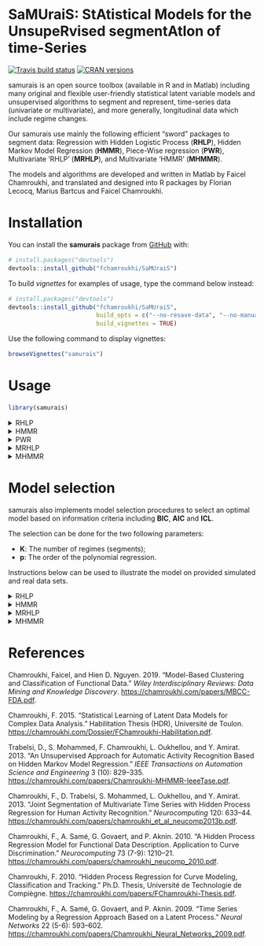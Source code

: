 
<!-- README.md is generated from README.Rmd. Please edit that file -->

# **SaMUraiS**: **S**t**A**tistical **M**odels for the **U**nsupe**R**vised segment**A**t**I**on of time-**S**eries

<!-- badges: start -->

[![Travis build
status](https://travis-ci.org/fchamroukhi/SaMUraiS.svg?branch=master)](https://travis-ci.org/fchamroukhi/SaMUraiS)
[![CRAN
versions](https://www.r-pkg.org/badges/version/samurais)](https://cran.r-project.org/web/packages/samurais/index.html)
<!-- badges: end -->

samurais is an open source toolbox (available in R and in Matlab)
including many original and flexible user-friendly statistical latent
variable models and unsupervised algorithms to segment and represent,
time-series data (univariate or multivariate), and more generally,
longitudinal data which include regime changes.

Our samurais use mainly the following efficient “sword” packages to
segment data: Regression with Hidden Logistic Process (**RHLP**), Hidden
Markov Model Regression (**HMMR**), Piece-Wise regression (**PWR**),
Multivariate ‘RHLP’ (**MRHLP**), and Multivariate ‘HMMR’ (**MHMMR**).

The models and algorithms are developed and written in Matlab by Faicel
Chamroukhi, and translated and designed into R packages by Florian
Lecocq, Marius Bartcus and Faicel Chamroukhi.

# Installation

You can install the **samurais** package from
[GitHub](https://github.com/fchamroukhi/SaMUraiS) with:

``` r
# install.packages("devtools")
devtools::install_github("fchamroukhi/SaMUraiS")
```

To build *vignettes* for examples of usage, type the command below
instead:

``` r
# install.packages("devtools")
devtools::install_github("fchamroukhi/SaMUraiS", 
                         build_opts = c("--no-resave-data", "--no-manual"), 
                         build_vignettes = TRUE)
```

Use the following command to display vignettes:

``` r
browseVignettes("samurais")
```

# Usage

``` r
library(samurais)
```

<details>

<summary>RHLP</summary>

``` r
# Application to a toy data set
data("univtoydataset")

K <- 5 # Number of regimes (mixture components)
p <- 3 # Dimension of beta (order of the polynomial regressors)
q <- 1 # Dimension of w (order of the logistic regression: to be set to 1 for segmentation)
variance_type <- "heteroskedastic" # "heteroskedastic" or "homoskedastic" model

n_tries <- 1
max_iter = 1500
threshold <- 1e-6
verbose <- TRUE
verbose_IRLS <- FALSE

rhlp <- emRHLP(univtoydataset$x, univtoydataset$y, K, p, q, 
               variance_type, n_tries, max_iter, threshold, 
               verbose, verbose_IRLS)
#> EM: Iteration : 1 || log-likelihood : -2119.27308534609
#> EM: Iteration : 2 || log-likelihood : -1149.01040321999
#> EM: Iteration : 3 || log-likelihood : -1118.20384281234
#> EM: Iteration : 4 || log-likelihood : -1096.88260636121
#> EM: Iteration : 5 || log-likelihood : -1067.55719357295
#> EM: Iteration : 6 || log-likelihood : -1037.26620122646
#> EM: Iteration : 7 || log-likelihood : -1022.71743069484
#> EM: Iteration : 8 || log-likelihood : -1006.11825447077
#> EM: Iteration : 9 || log-likelihood : -1001.18491883952
#> EM: Iteration : 10 || log-likelihood : -1000.91250763556
#> EM: Iteration : 11 || log-likelihood : -1000.62280600209
#> EM: Iteration : 12 || log-likelihood : -1000.3030988811
#> EM: Iteration : 13 || log-likelihood : -999.932334880131
#> EM: Iteration : 14 || log-likelihood : -999.484219706691
#> EM: Iteration : 15 || log-likelihood : -998.928118038989
#> EM: Iteration : 16 || log-likelihood : -998.234244664472
#> EM: Iteration : 17 || log-likelihood : -997.359536276056
#> EM: Iteration : 18 || log-likelihood : -996.152654857298
#> EM: Iteration : 19 || log-likelihood : -994.697863447307
#> EM: Iteration : 20 || log-likelihood : -993.186583974542
#> EM: Iteration : 21 || log-likelihood : -991.81352379631
#> EM: Iteration : 22 || log-likelihood : -990.611295217008
#> EM: Iteration : 23 || log-likelihood : -989.539226273251
#> EM: Iteration : 24 || log-likelihood : -988.55311887915
#> EM: Iteration : 25 || log-likelihood : -987.539963690533
#> EM: Iteration : 26 || log-likelihood : -986.073920116541
#> EM: Iteration : 27 || log-likelihood : -983.263549878169
#> EM: Iteration : 28 || log-likelihood : -979.340492188909
#> EM: Iteration : 29 || log-likelihood : -977.468559852711
#> EM: Iteration : 30 || log-likelihood : -976.653534236095
#> EM: Iteration : 31 || log-likelihood : -976.5893387433
#> EM: Iteration : 32 || log-likelihood : -976.589338067237

rhlp$summary()
#> ---------------------
#> Fitted RHLP model
#> ---------------------
#> 
#> RHLP model with K = 5 components:
#> 
#>  log-likelihood nu       AIC       BIC       ICL
#>       -976.5893 33 -1009.589 -1083.959 -1083.176
#> 
#> Clustering table (Number of observations in each regimes):
#> 
#>   1   2   3   4   5 
#> 100 120 200 100 150 
#> 
#> Regression coefficients:
#> 
#>       Beta(K = 1) Beta(K = 2) Beta(K = 3) Beta(K = 4) Beta(K = 5)
#> 1    6.031875e-02   -5.434903   -2.770416    120.7699    4.027542
#> X^1 -7.424718e+00  158.705091   43.879453   -474.5888   13.194261
#> X^2  2.931652e+02 -650.592347  -94.194780    597.7948  -33.760603
#> X^3 -1.823560e+03  865.329795   67.197059   -244.2386   20.402153
#> 
#> Variances:
#> 
#>  Sigma2(K = 1) Sigma2(K = 2) Sigma2(K = 3) Sigma2(K = 4) Sigma2(K = 5)
#>       1.220624      1.110243      1.079394     0.9779734      1.028332

rhlp$plot()
```

<img src="man/figures/README-unnamed-chunk-6-1.png" style="display: block; margin: auto;" /><img src="man/figures/README-unnamed-chunk-6-2.png" style="display: block; margin: auto;" /><img src="man/figures/README-unnamed-chunk-6-3.png" style="display: block; margin: auto;" />

``` r
# Application to a real data set
data("univrealdataset")

K <- 5 # Number of regimes (mixture components)
p <- 3 # Dimension of beta (order of the polynomial regressors)
q <- 1 # Dimension of w (order of the logistic regression: to be set to 1 for segmentation)
variance_type <- "heteroskedastic" # "heteroskedastic" or "homoskedastic" model

n_tries <- 1
max_iter = 1500
threshold <- 1e-6
verbose <- FALSE
verbose_IRLS <- FALSE

rhlp <- emRHLP(univrealdataset$x, univrealdataset$y2, K, p, q, 
               variance_type, n_tries, max_iter, threshold, 
               verbose, verbose_IRLS)

rhlp$summary()
#> ---------------------
#> Fitted RHLP model
#> ---------------------
#> 
#> RHLP model with K = 5 components:
#> 
#>  log-likelihood nu       AIC       BIC       ICL
#>       -1946.213 33 -1979.213 -2050.683 -2050.449
#> 
#> Clustering table (Number of observations in each regimes):
#> 
#>   1   2   3   4   5 
#>  16 129 180 111 126 
#> 
#> Regression coefficients:
#> 
#>     Beta(K = 1) Beta(K = 2) Beta(K = 3) Beta(K = 4) Beta(K = 5)
#> 1      2187.539   330.05723   1508.2809 -13446.7332  6417.62830
#> X^1  -15032.659  -107.79782  -1648.9562  11321.4509 -3571.94090
#> X^2  -56433.432    14.40154    786.5723  -3062.2825   699.55894
#> X^3  494014.670    56.88016   -118.0693    272.7844   -45.42922
#> 
#> Variances:
#> 
#>  Sigma2(K = 1) Sigma2(K = 2) Sigma2(K = 3) Sigma2(K = 4) Sigma2(K = 5)
#>       8924.363      49.22616       78.2758      105.6606      15.66317

rhlp$plot()
```

<img src="man/figures/README-unnamed-chunk-7-1.png" style="display: block; margin: auto;" /><img src="man/figures/README-unnamed-chunk-7-2.png" style="display: block; margin: auto;" /><img src="man/figures/README-unnamed-chunk-7-3.png" style="display: block; margin: auto;" />

</details>

<details>

<summary>HMMR</summary>

``` r
# Application to a toy data set
data("univtoydataset")

K <- 5 # Number of regimes (states)
p <- 3 # Dimension of beta (order of the polynomial regressors)
variance_type <- "heteroskedastic" # "heteroskedastic" or "homoskedastic" model

n_tries <- 1
max_iter <- 1500
threshold <- 1e-6
verbose <- TRUE

hmmr <- emHMMR(univtoydataset$x, univtoydataset$y, K, p, variance_type, 
               n_tries, max_iter, threshold, verbose)
#> EM: Iteration : 1 || log-likelihood : -1556.39696825601
#> EM: Iteration : 2 || log-likelihood : -1022.47935723687
#> EM: Iteration : 3 || log-likelihood : -1019.51830707432
#> EM: Iteration : 4 || log-likelihood : -1019.51780361388

hmmr$summary()
#> ---------------------
#> Fitted HMMR model
#> ---------------------
#> 
#> HMMR model with K = 5 components:
#> 
#>  log-likelihood nu       AIC       BIC
#>       -1019.518 49 -1068.518 -1178.946
#> 
#> Clustering table (Number of observations in each regimes):
#> 
#>   1   2   3   4   5 
#> 100 120 200 100 150 
#> 
#> Regression coefficients:
#> 
#>       Beta(K = 1) Beta(K = 2) Beta(K = 3) Beta(K = 4) Beta(K = 5)
#> 1    6.031872e-02   -5.326689    -2.65064    120.8612    3.858683
#> X^1 -7.424715e+00  157.189455    43.13601   -474.9870   13.757279
#> X^2  2.931651e+02 -643.706204   -92.68115    598.3726  -34.384734
#> X^3 -1.823559e+03  855.171715    66.18499   -244.5175   20.632196
#> 
#> Variances:
#> 
#>  Sigma2(K = 1) Sigma2(K = 2) Sigma2(K = 3) Sigma2(K = 4) Sigma2(K = 5)
#>       1.220624      1.111487      1.080043     0.9779724      1.028399

hmmr$plot(what = c("smoothed", "regressors", "loglikelihood"))
```

<img src="man/figures/README-unnamed-chunk-8-1.png" style="display: block; margin: auto;" /><img src="man/figures/README-unnamed-chunk-8-2.png" style="display: block; margin: auto;" /><img src="man/figures/README-unnamed-chunk-8-3.png" style="display: block; margin: auto;" />

``` r
# Application to a real data set
data("univrealdataset")

K <- 5 # Number of regimes (states)
p <- 3 # Dimension of beta (order of the polynomial regressors)
variance_type <- "heteroskedastic" # "heteroskedastic" or "homoskedastic" model

n_tries <- 1
max_iter <- 1500
threshold <- 1e-6
verbose <- TRUE

hmmr <- emHMMR(univrealdataset$x, univrealdataset$y2, K, p, variance_type, 
               n_tries, max_iter, threshold, verbose)
#> EM: Iteration : 1 || log-likelihood : -2733.41028643114
#> EM: Iteration : 2 || log-likelihood : -2303.24018378559
#> EM: Iteration : 3 || log-likelihood : -2295.0470677529
#> EM: Iteration : 4 || log-likelihood : -2288.57866215726
#> EM: Iteration : 5 || log-likelihood : -2281.36756202518
#> EM: Iteration : 6 || log-likelihood : -2273.50303676091
#> EM: Iteration : 7 || log-likelihood : -2261.70334656117
#> EM: Iteration : 8 || log-likelihood : -2243.43509121433
#> EM: Iteration : 9 || log-likelihood : -2116.4610801575
#> EM: Iteration : 10 || log-likelihood : -2046.73194777839
#> EM: Iteration : 11 || log-likelihood : -2046.68328282973
#> EM: Iteration : 12 || log-likelihood : -2046.67329222076
#> EM: Iteration : 13 || log-likelihood : -2046.66915144265
#> EM: Iteration : 14 || log-likelihood : -2046.66694236131
#> EM: Iteration : 15 || log-likelihood : -2046.66563379017

hmmr$summary()
#> ---------------------
#> Fitted HMMR model
#> ---------------------
#> 
#> HMMR model with K = 5 components:
#> 
#>  log-likelihood nu       AIC       BIC
#>       -2046.666 49 -2095.666 -2201.787
#> 
#> Clustering table (Number of observations in each regimes):
#> 
#>   1   2   3   4   5 
#>  14 214  99 109 126 
#> 
#> Regression coefficients:
#> 
#>     Beta(K = 1) Beta(K = 2) Beta(K = 3) Beta(K = 4) Beta(K = 5)
#> 1       2152.64   379.75158   5211.1759 -14306.4654  6417.62823
#> X^1   -12358.67  -373.37266  -5744.7879  11987.6666 -3571.94086
#> X^2  -103908.33   394.49359   2288.9418  -3233.8021   699.55894
#> X^3   722173.26   -98.60485   -300.7686    287.4567   -45.42922
#> 
#> Variances:
#> 
#>  Sigma2(K = 1) Sigma2(K = 2) Sigma2(K = 3) Sigma2(K = 4) Sigma2(K = 5)
#>       9828.793      125.3346      58.71053      105.8328      15.66317

hmmr$plot(what = c("smoothed", "regressors", "loglikelihood"))
```

<img src="man/figures/README-unnamed-chunk-9-1.png" style="display: block; margin: auto;" /><img src="man/figures/README-unnamed-chunk-9-2.png" style="display: block; margin: auto;" /><img src="man/figures/README-unnamed-chunk-9-3.png" style="display: block; margin: auto;" />

</details>

<details>

<summary>PWR</summary>

``` r
# Application to a toy data set
data("univtoydataset")

K <- 5 # Number of segments
p <- 1 # Polynomial degree

pwr <- fitPWRFisher(univtoydataset$x, univtoydataset$y, K, p)

pwr$plot()
```

<img src="man/figures/README-unnamed-chunk-10-1.png" style="display: block; margin: auto;" /><img src="man/figures/README-unnamed-chunk-10-2.png" style="display: block; margin: auto;" />

``` r
# Application to a real data set
data("univrealdataset")

K <- 5 # Number of segments
p <- 3 # Polynomial degree

pwr <- fitPWRFisher(univrealdataset$x, univrealdataset$y2, K, p)

pwr$plot()
```

<img src="man/figures/README-unnamed-chunk-11-1.png" style="display: block; margin: auto;" /><img src="man/figures/README-unnamed-chunk-11-2.png" style="display: block; margin: auto;" />

</details>

<details>

<summary>MRHLP</summary>

``` r
# Application to a toy data set
data("multivtoydataset")

K <- 5 # Number of regimes (mixture components)
p <- 1 # Dimension of beta (order of the polynomial regressors)
q <- 1 # Dimension of w (order of the logistic regression: to be set to 1 for segmentation)
variance_type <- "heteroskedastic" # "heteroskedastic" or "homoskedastic" model

n_tries <- 1
max_iter <- 1500
threshold <- 1e-6
verbose <- TRUE
verbose_IRLS <- FALSE

mrhlp <- emMRHLP(multivtoydataset$x, multivtoydataset[,c("y1", "y2", "y3")], 
                 K, p, q, variance_type, n_tries, max_iter, threshold, verbose,
                 verbose_IRLS)
#> EM: Iteration : 1 || log-likelihood : -4807.6644322901
#> EM: Iteration : 2 || log-likelihood : -3314.25165556383
#> EM: Iteration : 3 || log-likelihood : -3216.8871750704
#> EM: Iteration : 4 || log-likelihood : -3126.33556053822
#> EM: Iteration : 5 || log-likelihood : -2959.59933830667
#> EM: Iteration : 6 || log-likelihood : -2895.65953485704
#> EM: Iteration : 7 || log-likelihood : -2892.93263500326
#> EM: Iteration : 8 || log-likelihood : -2889.34084959654
#> EM: Iteration : 9 || log-likelihood : -2884.56422084139
#> EM: Iteration : 10 || log-likelihood : -2878.29772085061
#> EM: Iteration : 11 || log-likelihood : -2870.61242183846
#> EM: Iteration : 12 || log-likelihood : -2862.86238149363
#> EM: Iteration : 13 || log-likelihood : -2856.85351443338
#> EM: Iteration : 14 || log-likelihood : -2851.74642203885
#> EM: Iteration : 15 || log-likelihood : -2850.00381259526
#> EM: Iteration : 16 || log-likelihood : -2849.86516522686
#> EM: Iteration : 17 || log-likelihood : -2849.7354103643
#> EM: Iteration : 18 || log-likelihood : -2849.56953544124
#> EM: Iteration : 19 || log-likelihood : -2849.40322468732
#> EM: Iteration : 20 || log-likelihood : -2849.40321381274

mrhlp$summary()
#> ----------------------
#> Fitted MRHLP model
#> ----------------------
#> 
#> MRHLP model with K = 5 regimes
#> 
#>  log-likelihood nu       AIC       BIC       ICL
#>       -2849.403 68 -2917.403 -3070.651 -3069.896
#> 
#> Clustering table:
#>   1   2   3   4   5 
#> 100 120 200 100 150 
#> 
#> 
#> ------------------
#> Regime 1 (K = 1):
#> 
#> Regression coefficients:
#> 
#>     Beta(d = 1) Beta(d = 2) Beta(d = 3)
#> 1    0.11943184   0.6087582   -2.038486
#> X^1 -0.08556857   4.1038126    2.540536
#> 
#> Covariance matrix:
#>                                    
#>  1.19063336  0.12765794  0.05537134
#>  0.12765794  0.87144062 -0.05213162
#>  0.05537134 -0.05213162  0.87885166
#> ------------------
#> Regime 2 (K = 2):
#> 
#> Regression coefficients:
#> 
#>     Beta(d = 1) Beta(d = 2) Beta(d = 3)
#> 1      6.924025   4.9368460   10.288339
#> X^1    1.118034   0.4726707   -1.409218
#> 
#> Covariance matrix:
#>                                   
#>   1.0690431 -0.18293369 0.12602459
#>  -0.1829337  1.05280632 0.01390041
#>   0.1260246  0.01390041 0.75995058
#> ------------------
#> Regime 3 (K = 3):
#> 
#> Regression coefficients:
#> 
#>     Beta(d = 1) Beta(d = 2) Beta(d = 3)
#> 1     3.6535241   6.3654379    8.488318
#> X^1   0.6233579  -0.8866887   -1.126692
#> 
#> Covariance matrix:
#>                                     
#>   1.02591553 -0.05445227 -0.02019896
#>  -0.05445227  1.18941700  0.01565240
#>  -0.02019896  0.01565240  1.00257195
#> ------------------
#> Regime 4 (K = 4):
#> 
#> Regression coefficients:
#> 
#>     Beta(d = 1) Beta(d = 2) Beta(d = 3)
#> 1     -1.439637   -4.463014    2.952470
#> X^1    0.703211    3.649717   -4.187703
#> 
#> Covariance matrix:
#>                                     
#>   0.88000190 -0.03249118 -0.03411075
#>  -0.03249118  1.12087583 -0.07881351
#>  -0.03411075 -0.07881351  0.86060127
#> ------------------
#> Regime 5 (K = 5):
#> 
#> Regression coefficients:
#> 
#>     Beta(d = 1) Beta(d = 2) Beta(d = 3)
#> 1     3.4982408   2.5357751    7.652113
#> X^1   0.0574791  -0.7286824   -3.005802
#> 
#> Covariance matrix:
#>                                  
#>  1.13330209 0.25869951 0.03163467
#>  0.25869951 1.21230741 0.04746018
#>  0.03163467 0.04746018 0.80241715

mrhlp$plot()
```

<img src="man/figures/README-unnamed-chunk-12-1.png" style="display: block; margin: auto;" /><img src="man/figures/README-unnamed-chunk-12-2.png" style="display: block; margin: auto;" /><img src="man/figures/README-unnamed-chunk-12-3.png" style="display: block; margin: auto;" />

``` r
# Application to a real data set (human activity recogntion data)
data("multivrealdataset")

K <- 5 # Number of regimes (mixture components)
p <- 3 # Dimension of beta (order of the polynomial regressors)
q <- 1 # Dimension of w (order of the logistic regression: to be set to 1 for segmentation)
variance_type <- "heteroskedastic" # "heteroskedastic" or "homoskedastic" model

n_tries <- 1
max_iter <- 1500
threshold <- 1e-6
verbose <- TRUE
verbose_IRLS <- FALSE

mrhlp <- emMRHLP(multivrealdataset$x, multivrealdataset[,c("y1", "y2", "y3")], 
                 K, p, q, variance_type, n_tries, max_iter, threshold, verbose,
                 verbose_IRLS)
#> EM: Iteration : 1 || log-likelihood : -792.888668727036
#> EM: Iteration : 2 || log-likelihood : 6016.45835957306
#> EM: Iteration : 3 || log-likelihood : 6362.81791662824
#> EM: Iteration : 4 || log-likelihood : 6615.72233403002
#> EM: Iteration : 5 || log-likelihood : 6768.32107943849
#> EM: Iteration : 6 || log-likelihood : 6840.97339565987
#> EM: Iteration : 7 || log-likelihood : 6860.97262839295
#> EM: Iteration : 8 || log-likelihood : 6912.25605673784
#> EM: Iteration : 9 || log-likelihood : 6945.96718258737
#> EM: Iteration : 10 || log-likelihood : 6951.28584396645
#> EM: Iteration : 11 || log-likelihood : 6952.37644678517
#> EM: Iteration : 12 || log-likelihood : 6954.80510338749
#> EM: Iteration : 13 || log-likelihood : 6958.99033092484
#> EM: Iteration : 14 || log-likelihood : 6964.81099837456
#> EM: Iteration : 15 || log-likelihood : 6999.90358068156
#> EM: Iteration : 16 || log-likelihood : 7065.39327246318
#> EM: Iteration : 17 || log-likelihood : 7166.23398344994
#> EM: Iteration : 18 || log-likelihood : 7442.73330846285
#> EM: Iteration : 19 || log-likelihood : 7522.65416438396
#> EM: Iteration : 20 || log-likelihood : 7524.41524338024
#> EM: Iteration : 21 || log-likelihood : 7524.57590110924
#> EM: Iteration : 22 || log-likelihood : 7524.73808801417
#> EM: Iteration : 23 || log-likelihood : 7524.88684996651
#> EM: Iteration : 24 || log-likelihood : 7524.9753964817
#> EM: Iteration : 25 || log-likelihood : 7524.97701548847

mrhlp$summary()
#> ----------------------
#> Fitted MRHLP model
#> ----------------------
#> 
#> MRHLP model with K = 5 regimes
#> 
#>  log-likelihood nu      AIC      BIC      ICL
#>        7524.977 98 7426.977 7146.696 7147.535
#> 
#> Clustering table:
#>   1   2   3   4   5 
#> 413 344 588 423 485 
#> 
#> 
#> ------------------
#> Regime 1 (K = 1):
#> 
#> Regression coefficients:
#> 
#>     Beta(d = 1) Beta(d = 2) Beta(d = 3)
#> 1    1.64847721  2.33823068  9.40173242
#> X^1 -0.31396583  0.38235782 -0.10031616
#> X^2  0.23954454 -0.30105177  0.07812145
#> X^3 -0.04725267  0.06166899 -0.01586579
#> 
#> Covariance matrix:
#>                                          
#>   0.0200740364 -0.004238036  0.0004011388
#>  -0.0042380363  0.006082904 -0.0012973026
#>   0.0004011388 -0.001297303  0.0013201963
#> ------------------
#> Regime 2 (K = 2):
#> 
#> Regression coefficients:
#> 
#>      Beta(d = 1) Beta(d = 2)  Beta(d = 3)
#> 1   -106.0250571 -31.4671946 -107.9697464
#> X^1   45.2035210  21.2126134   72.0220177
#> X^2   -5.7330338  -4.1285514  -13.9857795
#> X^3    0.2343552   0.2485377    0.8374817
#> 
#> Covariance matrix:
#>                                     
#>   0.11899225 -0.03866052 -0.06693441
#>  -0.03866052  0.17730401  0.04036629
#>  -0.06693441  0.04036629  0.11983979
#> ------------------
#> Regime 3 (K = 3):
#> 
#> Regression coefficients:
#> 
#>       Beta(d = 1)  Beta(d = 2)  Beta(d = 3)
#> 1    9.0042249443 -1.247752962 -2.492119515
#> X^1  0.2191555621  0.418071041  0.310449523
#> X^2 -0.0242080660 -0.043802827 -0.039012607
#> X^3  0.0008494208  0.001474635  0.001427627
#> 
#> Covariance matrix:
#>                                          
#>   4.103351e-04 -0.0001330363 5.289199e-05
#>  -1.330363e-04  0.0006297205 2.027763e-04
#>   5.289199e-05  0.0002027763 1.374405e-03
#> ------------------
#> Regime 4 (K = 4):
#> 
#> Regression coefficients:
#> 
#>       Beta(d = 1) Beta(d = 2)  Beta(d = 3)
#> 1   -1029.9071752 334.4975068  466.0981076
#> X^1   199.9531885 -68.7252041 -105.6436899
#> X^2   -12.6550086   4.6489685    7.6555642
#> X^3     0.2626998  -0.1032161   -0.1777453
#> 
#> Covariance matrix:
#>                                       
#>   0.058674116 -0.017661572 0.002139975
#>  -0.017661572  0.047588713 0.007867532
#>   0.002139975  0.007867532 0.067150809
#> ------------------
#> Regime 5 (K = 5):
#> 
#> Regression coefficients:
#> 
#>      Beta(d = 1)   Beta(d = 2)  Beta(d = 3)
#> 1   27.247199195 -14.393798357 19.741283724
#> X^1 -3.530625667   2.282492947 -1.511225702
#> X^2  0.161234880  -0.101613670  0.073003292
#> X^3 -0.002446104   0.001490288 -0.001171127
#> 
#> Covariance matrix:
#>                                          
#>   6.900384e-03 -0.001176838  2.966199e-05
#>  -1.176838e-03  0.003596238 -2.395420e-04
#>   2.966199e-05 -0.000239542  5.573451e-04

mrhlp$plot()
```

<img src="man/figures/README-unnamed-chunk-13-1.png" style="display: block; margin: auto;" /><img src="man/figures/README-unnamed-chunk-13-2.png" style="display: block; margin: auto;" /><img src="man/figures/README-unnamed-chunk-13-3.png" style="display: block; margin: auto;" />

</details>

<details>

<summary>MHMMR</summary>

``` r
# Application to a simulated data set
data("multivtoydataset")

K <- 5 # Number of regimes (states)
p <- 1 # Dimension of beta (order of the polynomial regressors)
variance_type <- "heteroskedastic" # "heteroskedastic" or "homoskedastic" model

n_tries <- 1
max_iter <- 1500
threshold <- 1e-6
verbose <- TRUE

mhmmr <- emMHMMR(multivtoydataset$x, multivtoydataset[, c("y1", "y2", "y3")],
                 K, p, variance_type, n_tries, max_iter, threshold, verbose)
#> EM: Iteration : 1 || log-likelihood : -4539.37845473736
#> EM: Iteration : 2 || log-likelihood : -3075.7862970485
#> EM: Iteration : 3 || log-likelihood : -2904.71126233611
#> EM: Iteration : 4 || log-likelihood : -2883.23456594806
#> EM: Iteration : 5 || log-likelihood : -2883.12446634454
#> EM: Iteration : 6 || log-likelihood : -2883.12436399888

mhmmr$summary()
#> ----------------------
#> Fitted MHMMR model
#> ----------------------
#> 
#> MHMMR model with K = 5 regimes
#> 
#>  log-likelihood nu       AIC      BIC
#>       -2883.124 84 -2967.124 -3156.43
#> 
#> Clustering table:
#>   1   2   3   4   5 
#> 100 120 200 100 150 
#> 
#> 
#> ------------------
#> Regime 1 (K = 1):
#> 
#> Regression coefficients:
#> 
#>     Beta(d = 1) Beta(d = 2) Beta(d = 3)
#> 1    0.11943184   0.6087582   -2.038486
#> X^1 -0.08556857   4.1038126    2.540536
#> 
#> Covariance matrix:
#>                                    
#>  1.19064336  0.12765794  0.05537134
#>  0.12765794  0.87145062 -0.05213162
#>  0.05537134 -0.05213162  0.87886166
#> ------------------
#> Regime 2 (K = 2):
#> 
#> Regression coefficients:
#> 
#>     Beta(d = 1) Beta(d = 2) Beta(d = 3)
#> 1      6.921139   4.9377164   10.290536
#> X^1    1.131946   0.4684922   -1.419758
#> 
#> Covariance matrix:
#>                                   
#>   1.0688949 -0.18240787 0.12675972
#>  -0.1824079  1.05317924 0.01419686
#>   0.1267597  0.01419686 0.76030310
#> ------------------
#> Regime 3 (K = 3):
#> 
#> Regression coefficients:
#> 
#>     Beta(d = 1) Beta(d = 2) Beta(d = 3)
#> 1     3.6576562   6.3642526    8.493765
#> X^1   0.6155173  -0.8844373   -1.137027
#> 
#> Covariance matrix:
#>                                     
#>   1.02647251 -0.05491451 -0.01930098
#>  -0.05491451  1.18921808  0.01510035
#>  -0.01930098  0.01510035  1.00352482
#> ------------------
#> Regime 4 (K = 4):
#> 
#> Regression coefficients:
#> 
#>     Beta(d = 1) Beta(d = 2) Beta(d = 3)
#> 1     -1.439637   -4.463014    2.952470
#> X^1    0.703211    3.649717   -4.187703
#> 
#> Covariance matrix:
#>                                     
#>   0.88001190 -0.03249118 -0.03411075
#>  -0.03249118  1.12088583 -0.07881351
#>  -0.03411075 -0.07881351  0.86061127
#> ------------------
#> Regime 5 (K = 5):
#> 
#> Regression coefficients:
#> 
#>     Beta(d = 1) Beta(d = 2) Beta(d = 3)
#> 1     3.4982408   2.5357751    7.652113
#> X^1   0.0574791  -0.7286824   -3.005802
#> 
#> Covariance matrix:
#>                                  
#>  1.13331209 0.25869951 0.03163467
#>  0.25869951 1.21231741 0.04746018
#>  0.03163467 0.04746018 0.80242715

mhmmr$plot(what = c("smoothed", "regressors", "loglikelihood"))
```

<img src="man/figures/README-unnamed-chunk-14-1.png" style="display: block; margin: auto;" /><img src="man/figures/README-unnamed-chunk-14-2.png" style="display: block; margin: auto;" /><img src="man/figures/README-unnamed-chunk-14-3.png" style="display: block; margin: auto;" />

``` r
# Application to a real data set (human activity recognition data)
data("multivrealdataset")

K <- 5 # Number of regimes (states)
p <- 3 # Dimension of beta (order of the polynomial regressors)
variance_type <- "heteroskedastic" # "heteroskedastic" or "homoskedastic" model

n_tries <- 1
max_iter <- 1500
threshold <- 1e-6
verbose <- TRUE

mhmmr <- emMHMMR(multivrealdataset$x, multivrealdataset[, c("y1", "y2", "y3")],
                 K, p, variance_type, n_tries, max_iter, threshold, verbose)
#> EM: Iteration : 1 || log-likelihood : 817.206309249687
#> EM: Iteration : 2 || log-likelihood : 1793.49320726452
#> EM: Iteration : 3 || log-likelihood : 1908.47251424374
#> EM: Iteration : 4 || log-likelihood : 2006.7976746047
#> EM: Iteration : 5 || log-likelihood : 3724.91911814713
#> EM: Iteration : 6 || log-likelihood : 3846.02584774854
#> EM: Iteration : 7 || log-likelihood : 3957.04953794437
#> EM: Iteration : 8 || log-likelihood : 4008.60804596975
#> EM: Iteration : 9 || log-likelihood : 4011.09964067314
#> EM: Iteration : 10 || log-likelihood : 4014.35810165377
#> EM: Iteration : 11 || log-likelihood : 4026.38632031497
#> EM: Iteration : 12 || log-likelihood : 4027.13758668835
#> EM: Iteration : 13 || log-likelihood : 4027.13639613206

mhmmr$summary()
#> ----------------------
#> Fitted MHMMR model
#> ----------------------
#> 
#> MHMMR model with K = 5 regimes
#> 
#>  log-likelihood  nu      AIC      BIC
#>        4027.136 114 3913.136 3587.095
#> 
#> Clustering table:
#>   1   2   3   4   5 
#> 461 297 587 423 485 
#> 
#> 
#> ------------------
#> Regime 1 (K = 1):
#> 
#> Regression coefficients:
#> 
#>     Beta(d = 1) Beta(d = 2)  Beta(d = 3)
#> 1    1.41265303  2.42222746  9.381994682
#> X^1  0.47242692  0.09217574 -0.023282898
#> X^2 -0.28135064 -0.10169173  0.018998710
#> X^3  0.04197568  0.02620151 -0.004217078
#> 
#> Covariance matrix:
#>                                       
#>   0.12667921 -0.019381009 -0.018810846
#>  -0.01938101  0.109202105 -0.001402791
#>  -0.01881085 -0.001402791  0.026461790
#> ------------------
#> Regime 2 (K = 2):
#> 
#> Regression coefficients:
#> 
#>     Beta(d = 1) Beta(d = 2) Beta(d = 3)
#> 1    -3.6868321   2.4724043    7.794639
#> X^1  -6.8471097   4.6786664   14.749215
#> X^2   2.9742521  -1.4716819   -4.646020
#> X^3  -0.2449644   0.1076065    0.335142
#> 
#> Covariance matrix:
#>                                      
#>   0.22604244 -0.032716477 0.013626769
#>  -0.03271648  0.032475350 0.008585402
#>   0.01362677  0.008585402 0.041960228
#> ------------------
#> Regime 3 (K = 3):
#> 
#> Regression coefficients:
#> 
#>      Beta(d = 1)  Beta(d = 2)   Beta(d = 3)
#> 1    0.776245522  0.014437427 -0.1144683124
#> X^1  2.627158141  0.048519275 -0.3883099866
#> X^2 -0.255314738 -0.008318957  0.0283047828
#> X^3  0.008129981  0.000356239 -0.0007003718
#> 
#> Covariance matrix:
#>                                           
#>   0.0012000978 -0.0002523608 -0.0001992900
#>  -0.0002523608  0.0006584694  0.0002391577
#>  -0.0001992900  0.0002391577  0.0014228769
#> ------------------
#> Regime 4 (K = 4):
#> 
#> Regression coefficients:
#> 
#>      Beta(d = 1)   Beta(d = 2)  Beta(d = 3)
#> 1    0.002894474 -0.0002900823 -0.001513232
#> X^1  0.029936273 -0.0029993910 -0.015647636
#> X^2  0.232798943 -0.0233058753 -0.121611904
#> X^3 -0.013209774  0.0019141508  0.009151938
#> 
#> Covariance matrix:
#>                                     
#>   0.21455830 -0.07328139 -0.08824736
#>  -0.07328139  0.17055704  0.45218611
#>  -0.08824736  0.45218611  1.76616982
#> ------------------
#> Regime 5 (K = 5):
#> 
#> Regression coefficients:
#> 
#>       Beta(d = 1)   Beta(d = 2)   Beta(d = 3)
#> 1    9.416685e-05  0.0001347198  0.0005119141
#> X^1  1.259159e-03  0.0018014389  0.0068451694
#> X^2  1.265758e-02  0.0181095390  0.0688126905
#> X^3 -4.344666e-04 -0.0005920827 -0.0022723501
#> 
#> Covariance matrix:
#>                                       
#>   0.009259719 -0.000696446 0.006008102
#>  -0.000696446  0.003732296 0.001056145
#>   0.006008102  0.001056145 0.016144263

mhmmr$plot(what = c("smoothed", "regressors", "loglikelihood"))
```

<img src="man/figures/README-unnamed-chunk-15-1.png" style="display: block; margin: auto;" /><img src="man/figures/README-unnamed-chunk-15-2.png" style="display: block; margin: auto;" /><img src="man/figures/README-unnamed-chunk-15-3.png" style="display: block; margin: auto;" />

</details>

# Model selection

samurais also implements model selection procedures to select an optimal
model based on information criteria including **BIC**, **AIC** and
**ICL**.

The selection can be done for the two following parameters:

  - **K**: The number of regimes (segments);
  - **p**: The order of the polynomial regression.

Instructions below can be used to illustrate the model on provided
simulated and real data sets.

<details>

<summary>RHLP</summary>

Let’s select a RHLP model for the following time series:

``` r
data("univtoydataset")
x = univtoydataset$x
y = univtoydataset$y

plot(x, y, type = "l", xlab = "x", ylab = "Y")
```

<img src="man/figures/README-unnamed-chunk-16-1.png" style="display: block; margin: auto;" />

``` r
selectedrhlp <- selectRHLP(X = x, Y = y, Kmin = 2, Kmax = 6, pmin = 0, pmax = 3)
#> The RHLP model selected via the "BIC" has K = 5 regimes 
#>  and the order of the polynomial regression is p = 0.
#> BIC = -1041.40789532438
#> AIC = -1000.84239591291

selectedrhlp$plot(what = "estimatedsignal")
```

<img src="man/figures/README-unnamed-chunk-17-1.png" style="display: block; margin: auto;" />

</details>

<details>

<summary>HMMR</summary>

Let’s select a HMMR model for the following time series:

``` r
data("univtoydataset")
x = univtoydataset$x
y = univtoydataset$y

plot(x, y, type = "l", xlab = "x", ylab = "Y")
```

<img src="man/figures/README-unnamed-chunk-18-1.png" style="display: block; margin: auto;" />

``` r
selectedhmmr <- selectHMMR(X = x, Y = y, Kmin = 2, Kmax = 6, pmin = 0, pmax = 3)
#> The HMMR model selected via the "BIC" has K = 5 regimes 
#>  and the order of the polynomial regression is p = 0.
#> BIC = -1136.39152222095
#> AIC = -1059.76780111041

selectedhmmr$plot(what = "smoothed")
```

<img src="man/figures/README-unnamed-chunk-19-1.png" style="display: block; margin: auto;" />

</details>

<details>

<summary>MRHLP</summary>

Let’s select a MRHLP model for the following multivariate time series:

<br />

``` r
data("multivtoydataset")
x <- multivtoydataset$x
y <- multivtoydataset[, c("y1", "y2", "y3")]
matplot(x, y, type = "l", xlab = "x", ylab = "Y", lty = 1)
```

<img src="man/figures/README-unnamed-chunk-20-1.png" style="display: block; margin: auto;" />

``` r
selectedmrhlp <- selectMRHLP(X = x, Y = y, Kmin = 2, Kmax = 6, pmin = 0, pmax = 3)
#> Warning in emMRHLP(X = X1, Y = Y1, K, p): EM log-likelihood is decreasing
#> from -3105.78591044952to -3105.78627830471 !
#> The MRHLP model selected via the "BIC" has K = 5 regimes 
#>  and the order of the polynomial regression is p = 0.
#> BIC = -3033.20042397111
#> AIC = -2913.75756459291

selectedmrhlp$plot(what = "estimatedsignal")
```

<img src="man/figures/README-unnamed-chunk-21-1.png" style="display: block; margin: auto;" />

</details>

<details>

<summary>MHMMR</summary>

Let’s select a MHMMR model for the following multivariate time series:

``` r
data("multivtoydataset")
x <- multivtoydataset$x
y <- multivtoydataset[, c("y1", "y2", "y3")]
matplot(x, y, type = "l", xlab = "x", ylab = "Y", lty = 1)
```

<img src="man/figures/README-unnamed-chunk-22-1.png" style="display: block; margin: auto;" />

``` r
selectedmhmmr <- selectMHMMR(X = x, Y = y, Kmin = 2, Kmax = 6, pmin = 0, pmax = 3)
#> The MHMMR model selected via the "BIC" has K = 5 regimes 
#>  and the order of the polynomial regression is p = 0.
#> BIC = -3118.9815385353
#> AIC = -2963.48045745801

selectedmhmmr$plot(what = "smoothed")
```

<img src="man/figures/README-unnamed-chunk-23-1.png" style="display: block; margin: auto;" />

</details>

# References

<div id="refs" class="references">

<div id="ref-Chamroukhi-FDA-2018">

Chamroukhi, Faicel, and Hien D. Nguyen. 2019. “Model-Based Clustering
and Classification of Functional Data.” *Wiley Interdisciplinary
Reviews: Data Mining and Knowledge Discovery*.
<https://chamroukhi.com/papers/MBCC-FDA.pdf>.

</div>

<div id="ref-Chamroukhi-HDR-2015">

Chamroukhi, F. 2015. “Statistical Learning of Latent Data Models for
Complex Data Analysis.” Habilitation Thesis (HDR), Université de Toulon.
<https://chamroukhi.com/Dossier/FChamroukhi-Habilitation.pdf>.

</div>

<div id="ref-Chamroukhi-MHMMR-2013">

Trabelsi, D., S. Mohammed, F. Chamroukhi, L. Oukhellou, and Y. Amirat.
2013. “An Unsupervised Approach for Automatic Activity Recognition Based
on Hidden Markov Model Regression.” *IEEE Transactions on Automation
Science and Engineering* 3 (10): 829–335.
<https://chamroukhi.com/papers/Chamroukhi-MHMMR-IeeeTase.pdf>.

</div>

<div id="ref-Chamroukhi-MRHLP-2013">

Chamroukhi, F., D. Trabelsi, S. Mohammed, L. Oukhellou, and Y. Amirat.
2013. “Joint Segmentation of Multivariate Time Series with Hidden
Process Regression for Human Activity Recognition.” *Neurocomputing*
120: 633–44.
<https://chamroukhi.com/papers/chamroukhi_et_al_neucomp2013b.pdf>.

</div>

<div id="ref-chamroukhi_et_al_neurocomp2010">

Chamroukhi, F., A. Samé, G. Govaert, and P. Aknin. 2010. “A Hidden
Process Regression Model for Functional Data Description. Application to
Curve Discrimination.” *Neurocomputing* 73 (7-9): 1210–21.
<https://chamroukhi.com/papers/chamroukhi_neucomp_2010.pdf>.

</div>

<div id="ref-Chamroukhi_PhD_2010">

Chamroukhi, F. 2010. “Hidden Process Regression for Curve Modeling,
Classification and Tracking.” Ph.D. Thesis, Université de Technologie de
Compiègne. <https://chamroukhi.com/papers/FChamroukhi-Thesis.pdf>.

</div>

<div id="ref-chamroukhi_et_al_NN2009">

Chamroukhi, F., A. Samé, G. Govaert, and P. Aknin. 2009. “Time Series
Modeling by a Regression Approach Based on a Latent Process.” *Neural
Networks* 22 (5-6): 593–602.
<https://chamroukhi.com/papers/Chamroukhi_Neural_Networks_2009.pdf>.

</div>

</div>
